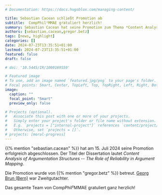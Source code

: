 ```yaml
---
# Documentation: https://docs.hugoblox.com/managing-content/

title: Sebastian Cacean schließt Promotion ab
subtitle:  CompPhil²MMAE gratuliert herzlich!
summary: Sebastian Cacean hat seine Promotion zum Thema *Content Analysis of Argumentation Structures --The Role of Reliability in Argument Mapping* erfolgreich abgeschlossen. Das gesamte Team von CompPhil²MMAE gratuliert ganz herzlich!
authors: [sebastian.cacean,gregor.betz]
tags: [news, highlight]
categories: []
date: 2024-07-23T13:35:51+01:00
lastmod: 2024-07-23T13:35:51+01:00
featured: false
draft: false

# doi: '10.5445/IR/1000169559'

# Featured image
# To use, add an image named `featured.jpg/png` to your page's folder.
# Focal points: Smart, Center, TopLeft, Top, TopRight, Left, Right, BottomLeft, Bottom, BottomRight.
image:
  caption: ""
  focal_point: "Smart"
  preview_only: false

# Projects (optional).
#   Associate this post with one or more of your projects.
#   Simply enter your project's folder or file name without extension.
#   E.g. `projects = ["internal-project"]` references `content/project/deep-learning/index.md`.
#   Otherwise, set `projects = []`.
# projects: [moral-progress]
---
```


{{% mention "sebastian.cacean" %}} hat am 15. Juli 2024 seine Promotion erfolgreich abgeschlossen. Der Titel der Dissertation lautet *Content Analysis of Argumentation Structures -- The Role of Reliability in Argument Mapping*. 

<!--more-->

Die Promotion wurde von {{% mention "gregor.betz" %}} betreut. [Georg Brun (Bern)](https://www.philosophie.unibe.ch/ueber_uns/personen/brun/index_ger.html) war Zweitgutachter. 

Das gesamte Team von CompPhil²MMAE gratuliert ganz herzlich! 
